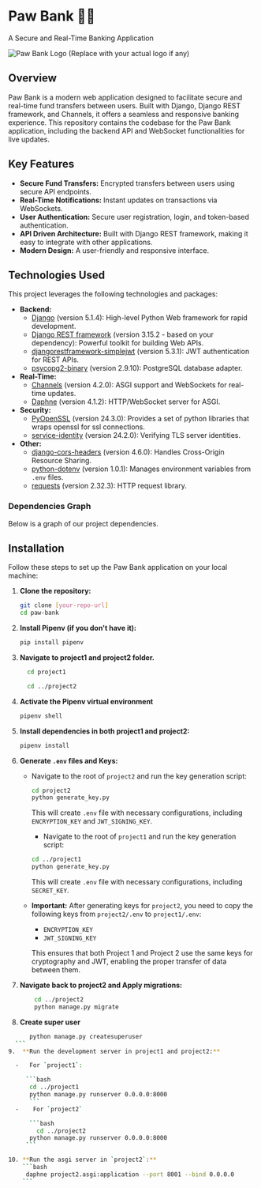 # Paw Bank 🐾🏦

A Secure and Real-Time Banking Application

![Paw Bank Logo (Replace with your actual logo if any)](https://placehold.co/200x200?text=Paw+Bank+Logo&font=Montserrat)

## Overview

Paw Bank is a modern web application designed to facilitate secure and real-time fund transfers between users. Built with Django, Django REST framework, and Channels, it offers a seamless and responsive banking experience. This repository contains the codebase for the Paw Bank application, including the backend API and WebSocket functionalities for live updates.

## Key Features

-   **Secure Fund Transfers:** Encrypted transfers between users using secure API endpoints.
-   **Real-Time Notifications:** Instant updates on transactions via WebSockets.
-   **User Authentication:** Secure user registration, login, and token-based authentication.
-   **API Driven Architecture:** Built with Django REST framework, making it easy to integrate with other applications.
-   **Modern Design:** A user-friendly and responsive interface.

## Technologies Used

This project leverages the following technologies and packages:

-   **Backend:**
    -   [Django](https://www.djangoproject.com/) (version 5.1.4): High-level Python Web framework for rapid development.
    -   [Django REST framework](https://www.django-rest-framework.org/) (version 3.15.2 - based on your dependency): Powerful toolkit for building Web APIs.
    -   [djangorestframework-simplejwt](https://github.com/jazzband/djangorestframework-simplejwt) (version 5.3.1): JWT authentication for REST APIs.
    -   [psycopg2-binary](https://pypi.org/project/psycopg2-binary/) (version 2.9.10): PostgreSQL database adapter.
-   **Real-Time:**
    -   [Channels](https://channels.readthedocs.io/en/stable/) (version 4.2.0): ASGI support and WebSockets for real-time updates.
    -   [Daphne](https://daphne.readthedocs.io/en/latest/) (version 4.1.2): HTTP/WebSocket server for ASGI.
-   **Security:**
    -   [PyOpenSSL](https://pypi.org/project/pyOpenSSL/) (version 24.3.0): Provides a set of python libraries that wraps openssl for ssl connections.
    -   [service-identity](https://pypi.org/project/service-identity/) (version 24.2.0):  Verifying TLS server identities.
-   **Other:**
    -   [django-cors-headers](https://github.com/adamchainz/django-cors-headers) (version 4.6.0): Handles Cross-Origin Resource Sharing.
    -   [python-dotenv](https://github.com/theskumar/python-dotenv) (version 1.0.1): Manages environment variables from `.env` files.
    -   [requests](https://pypi.org/project/requests/) (version 2.32.3): HTTP request library.

### Dependencies Graph

Below is a graph of our project dependencies.

## Installation

Follow these steps to set up the Paw Bank application on your local machine:

1.  **Clone the repository:**

    ```bash
    git clone [your-repo-url]
    cd paw-bank
    ```

2.  **Install Pipenv (if you don't have it):**

    ```bash
    pip install pipenv
    ```

3. **Navigate to project1 and project2 folder.**

    ```bash
      cd project1
    ```

    ```bash
      cd ../project2
    ```
4.  **Activate the Pipenv virtual environment**

    ```bash
    pipenv shell
    ```
5.  **Install dependencies in both project1 and project2:**

    ```bash
    pipenv install
    ```
6.  **Generate `.env` files and Keys:**

    -   Navigate to the root of `project2` and run the key generation script:

        ```bash
        cd project2
        python generate_key.py
        ```
        This will create `.env` file with necessary configurations, including `ENCRYPTION_KEY` and `JWT_SIGNING_KEY`.
         -   Navigate to the root of `project1` and run the key generation script:

        ```bash
        cd ../project1
        python generate_key.py
        ```
        This will create `.env` file with necessary configurations, including `SECRET_KEY`.

    -   **Important:** After generating keys for `project2`, you need to copy the following keys from `project2/.env` to `project1/.env`:

        -   `ENCRYPTION_KEY`
        -   `JWT_SIGNING_KEY`

        This ensures that both Project 1 and Project 2 use the same keys for cryptography and JWT, enabling the proper transfer of data between them.

7. **Navigate back to project2 and Apply migrations:**
    ```bash
        cd ../project2
        python manage.py migrate
    ```
8.  **Create super user**
  ```bash
        python manage.py createsuperuser
    ```
9.  **Run the development server in project1 and project2:**

    -   For `project1`:

       ```bash
        cd ../project1
        python manage.py runserver 0.0.0.0:8000
        ```
    -    For `project2`

        ```bash
          cd ../project2
        python manage.py runserver 0.0.0.0:8000
       ```

10. **Run the asgi server in `project2`:**
      ```bash
       daphne project2.asgi:application --port 8001 --bind 0.0.0.0
      ```
